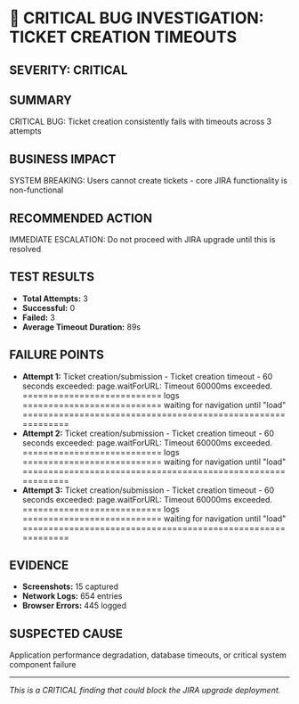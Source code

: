 # 🚨 CRITICAL BUG INVESTIGATION: TICKET CREATION TIMEOUTS

## SEVERITY: CRITICAL

## SUMMARY
CRITICAL BUG: Ticket creation consistently fails with timeouts across 3 attempts

## BUSINESS IMPACT
SYSTEM BREAKING: Users cannot create tickets - core JIRA functionality is non-functional

## RECOMMENDED ACTION
IMMEDIATE ESCALATION: Do not proceed with JIRA upgrade until this is resolved

## TEST RESULTS
- **Total Attempts:** 3
- **Successful:** 0
- **Failed:** 3
- **Average Timeout Duration:** 89s

## FAILURE POINTS
- **Attempt 1:** Ticket creation/submission - Ticket creation timeout - 60 seconds exceeded: page.waitForURL: Timeout 60000ms exceeded.
=========================== logs ===========================
waiting for navigation until "load"
============================================================
- **Attempt 2:** Ticket creation/submission - Ticket creation timeout - 60 seconds exceeded: page.waitForURL: Timeout 60000ms exceeded.
=========================== logs ===========================
waiting for navigation until "load"
============================================================
- **Attempt 3:** Ticket creation/submission - Ticket creation timeout - 60 seconds exceeded: page.waitForURL: Timeout 60000ms exceeded.
=========================== logs ===========================
waiting for navigation until "load"
============================================================

## EVIDENCE
- **Screenshots:** 15 captured
- **Network Logs:** 654 entries
- **Browser Errors:** 445 logged

## SUSPECTED CAUSE
Application performance degradation, database timeouts, or critical system component failure

---
*This is a CRITICAL finding that could block the JIRA upgrade deployment.*
